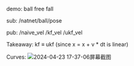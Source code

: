 demo: ball free fall

sub: /natnet/ball/pose

pub: /naive_vel /kf_vel /ukf_vel

Takeaway: kf ≡ ukf (since x = x + v * dt is linear)

Curves:
![2024-04-23 17-37-06屏幕截图](https://github.com/JJJJJllll/ukf/assets/117176940/d58730f7-9d4d-4c27-87c5-21181a064c2b)
